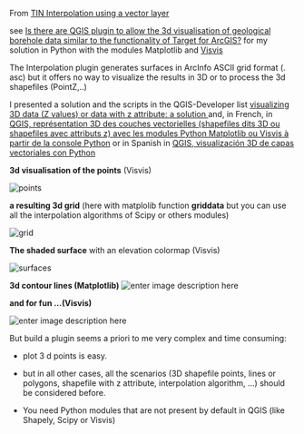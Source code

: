 From [TIN Interpolation using a vector layer](http://gis.stackexchange.com/questions/41891/tin-interpolation-using-a-vector-layer)

see [Is there are QGIS plugin to allow the 3d visualisation of geological borehole data similar to the functionality of Target for ArcGIS?][1] for my solution in Python with the modules Matplotlib and [Visvis][2]

The Interpolation plugin generates surfaces in ArcInfo ASCII grid format (. asc) but it offers no way to visualize the results in 3D or to process the 3d shapefiles (PointZ,..)

I presented a solution and the scripts in the QGIS-Developer list [visualizing 3D data (Z values) or data with z attribute: a solution ][3]
and, in French, in [QGIS, représentation 3D des couches vectorielles (shapefiles dits 3D ou shapefiles avec attributs z) avec les modules Python Matplotlib ou Visvis à partir de la console Python][4] or in Spanish in [QGIS, visualización 3D de capas vectoriales con Python ][5] 

**3d visualisation of the points** (Visvis)

![points][6] 

**a resulting 3d grid** (here with matplolib function **griddata** but you can use all the interpolation algorithms of Scipy or others modules)

![grid][7]

**The shaded surface** with an elevation colormap (Visvis)

![surfaces][8]

**3d contour lines (Matplotlib)**
![enter image description here][9]

**and for fun ...(Visvis)**

![enter image description here][10]


But build a plugin seems a priori to me very complex and time consuming:

- plot 3 d points is easy.
- but in all other cases, all the scenarios (3D shapefile points, lines or polygons, shapefile with z attribute, interpolation algorithm, ...)  should be considered before.
- You need Python modules that are not present by default in QGIS (like Shapely, Scipy or Visvis)


  [1]: http://gis.stackexchange.com/questions/41701/is-there-are-qgis-plugin-to-allow-the-3d-visualisation-of-geological-borehole-da
  [2]: http://code.google.com/p/visvis/
  [3]: http://osgeo-org.1560.n6.nabble.com/visualizing-3D-data-Z-values-or-data-with-z-attribute-a-solution-td5005360.html
  [4]: http://www.portailsig.org/content/qgis-representation-3d-des-couches-vectorielles-shapefiles-dits-3d-ou-shapefiles-avec-attrib
  [5]: http://geotux.tuxfamily.org/index.php/en/geo-blogs/item/315-qgis-visualizacion-3d-de-capas-vectoriales-con-python
  [6]: http://i.stack.imgur.com/AtIdL.png
  [7]: http://i.stack.imgur.com/43dng.png
  [8]: http://i.stack.imgur.com/GK4kV.png
  [9]: http://i.stack.imgur.com/TQI5Y.png
  [10]: http://i.stack.imgur.com/q3mf7.gif
